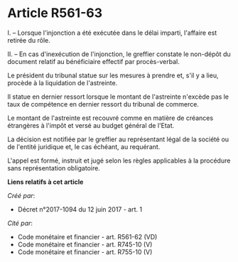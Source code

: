 # Article R561-63

I. – Lorsque l'injonction a été exécutée dans le délai imparti, l'affaire est retirée du rôle.

II. – En cas d'inexécution de l'injonction, le greffier constate le non-dépôt du document relatif au bénéficiaire effectif
par procès-verbal.

Le président du tribunal statue sur les mesures à prendre et, s'il y a lieu, procède à la liquidation de l'astreinte.

Il statue en dernier ressort lorsque le montant de l'astreinte n'excède pas le taux de compétence en dernier ressort du
tribunal de commerce.

Le montant de l'astreinte est recouvré comme en matière de créances étrangères à l'impôt et versé au budget général de
l'Etat.

La décision est notifiée par le greffier au représentant légal de la société ou de l'entité juridique et, le cas échéant, au
requérant.

L'appel est formé, instruit et jugé selon les règles applicables à la procédure sans représentation obligatoire.

**Liens relatifs à cet article**

_Créé par_:

  - Décret n°2017-1094 du 12 juin 2017 - art. 1

_Cité par_:

  - Code monétaire et financier - art. R561-62 (VD)
  - Code monétaire et financier - art. R745-10 (V)
  - Code monétaire et financier - art. R755-10 (V)
